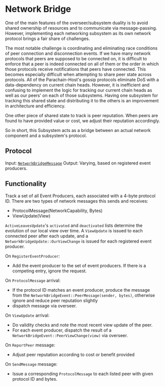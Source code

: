 # Network Bridge

One of the main features of the overseer/subsystem duality is to avoid shared ownership of resources and to communicate via message-passing. However, implementing each networking subsystem as its own network protocol brings a fair share of challenges.

The most notable challenge is coordinating and eliminating race conditions of peer connection and disconnection events. If we have many network protocols that peers are supposed to be connected on, it is difficult to enforce that a peer is indeed connected on all of them or the order in which those protocols receive notifications that peers have connected. This becomes especially difficult when attempting to share peer state across protocols. All of the Parachain-Host's gossip protocols eliminate DoS with a data-dependency on current chain heads. However, it is inefficient and confusing to implement the logic for tracking our current chain heads as well as our peers' on each of those subsystems. Having one subsystem for tracking this shared state and distributing it to the others is an improvement in architecture and efficiency.

One other piece of shared state to track is peer reputation. When peers are found to have provided value or cost, we adjust their reputation accordingly.

So in short, this Subsystem acts as a bridge between an actual network component and a subsystem's protocol.

## Protocol

Input: [`NetworkBridgeMessage`](../../types/overseer-protocol.md#network-bridge-message)
Output: Varying, based on registered event producers.

## Functionality

Track a set of all Event Producers, each associated with a 4-byte protocol ID.
There are two types of network messages this sends and receives:

- ProtocolMessage(NetworkCapability, Bytes)
- ViewUpdate(View)

`ActiveLeavesUpdate`'s `activated` and `deactivated` lists determine the evolution of our local view over time. A `ViewUpdate` is issued to each connected peer after each update, and a `NetworkBridgeUpdate::OurViewChange` is issued for each registered event producer.

On `RegisterEventProducer`:

- Add the event producer to the set of event producers. If there is a competing entry, ignore the request.

On `ProtocolMessage` arrival:

- If the protocol ID matches an event producer, produce the message from the `NetworkBridgeEvent::PeerMessage(sender, bytes)`, otherwise ignore and reduce peer reputation slightly
- dispatch message via overseer.

On `ViewUpdate` arrival:

- Do validity checks and note the most recent view update of the peer.
- For each event producer, dispatch the result of a `NetworkBridgeEvent::PeerViewChange(view)` via overseer.

On `ReportPeer` message:

- Adjust peer reputation according to cost or benefit provided

On `SendMessage` message:

- Issue a corresponding `ProtocolMessage` to each listed peer with given protocol ID and bytes.

